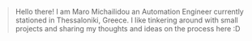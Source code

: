 <blockquote>
<p class="has-line-data" data-line-start="14" data-line-end="15">Hello there! I am Maro Michailidou an Automation Engineer currently stationed in Thessaloniki, Greece. I like tinkering around with small projects and sharing my thoughts and ideas on the process here :D</p>
</blockquote>
